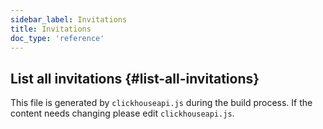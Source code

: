 ```yaml
---
sidebar_label: Invitations
title: Invitations
doc_type: 'reference'
---
```


## List all invitations {#list-all-invitations}

This file is generated by `clickhouseapi.js` during the build process.  If the 
content needs changing please edit `clickhouseapi.js`.
